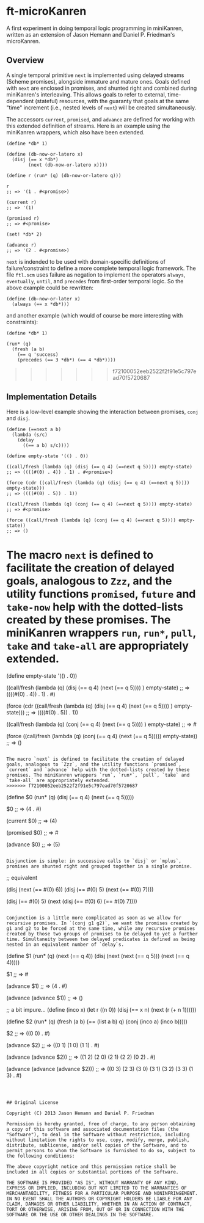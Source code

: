 # ft-microKanren

A first experiment in doing temporal logic programming in miniKanren, written as an extension of Jason Hemann and Daniel P. Friedman's microKanren.

## Overview

A single temporal primitive `next` is implemented using delayed streams (Scheme promises), alongside immature and mature ones. Goals defined with `next` are enclosed in promises, and shunted right and combined during miniKanren's interleaving. This allows goals to refer to external, time-dependent (stateful) resources, with the guaranty that goals at the same "time" increment (i.e., nested levels of `next`) will be created simultaneously.

The accessors `current`, `promised`, and `advance` are defined for working with this extended definition of streams. Here is an example using the miniKanren wrappers, which also have been extended.

```
(define *db* 1)

(define (db-now-or-latero x)
  (disj (== x *db*)
        (next (db-now-or-latero x))))

(define r (run* (q) (db-now-or-latero q)))

r
;; => '(1 . #<promise>)

(current r)
;; => '(1)

(promised r)
;; => #<promise>

(set! *db* 2)

(advance r)
;; => '(2 . #<promise>)
```

`next` is indended to be used with domain-specific definitions of failure/constraint to define a more complete temporal logic framework. The file `ftl.scm` uses failure as negation to implement the operators `always`, `eventually`, `until`, and `precedes` from first-order temporal logic. So the above example could be rewritten:

```
(define (db-now-or-later x)
  (always (== x *db*)))
```

and another example (which would of course be more interesting with constraints):

```
(define *db* 1)

(run* (q)
  (fresh (a b)
    (== q 'success)
    (precedes (== 3 *db*) (== 4 *db*))))
```
>>>>>>> f72100052eeb2522f2f91e5c797ead70f5720687

## Implementation Details

Here is a low-level example showing the interaction between promises, `conj` and `disj`.

```
(define (==next a b)
  (lambda (s/c)
    (delay
      ((== a b) s/c))))

(define empty-state '(() . 0))

((call/fresh (lambda (q) (disj (== q 4) (==next q 5)))) empty-state)
;; => ((((#(0) . 4)) . 1) . #<promise>)

(force (cdr ((call/fresh (lambda (q) (disj (== q 4) (==next q 5)))) empty-state)))
;; => ((((#(0) . 5)) . 1))      	

((call/fresh (lambda (q) (conj (== q 4) (==next q 5)))) empty-state)
;; => #<promise>

(force ((call/fresh (lambda (q) (conj (== q 4) (==next q 5)))) empty-state))
;; => ()
```

The macro `next` is defined to facilitate the creation of delayed goals, analogous to `Zzz`, and the utility functions `promised`, `future` and `take-now` help with the dotted-lists created by these promises. The miniKanren wrappers `run`, `run*`, `pull`, `take` and `take-all` are appropriately extended.
=======
(define empty-state '(() . 0))

((call/fresh
  (lambda (q)
   (disj (== q 4) (next (== q 5)))) )
 empty-state)
;; => ((((#(0) . 4)) . 1) . #<promise>)

(force
 (cdr
  ((call/fresh
    (lambda (q)
     (disj (== q 4) (next (== q 5)))) )
    empty-state)))
;; => ((((#(0) . 5)) . 1))      	

((call/fresh
  (lambda (q)
   (conj (== q 4) (next (== q 5)))) )
 empty-state)
;; => #<promise>

(force
 ((call/fresh
   (lambda (q)
    (conj (== q 4) (next (== q 5)))))
   empty-state))
;; => ()
```

The macro `next` is defined to facilitate the creation of delayed goals, analogous to `Zzz`, and the utility functions `promised`,  `current` and `advance` help with the dotted-lists created by these promises. The miniKanren wrappers `run`, `run*`, `pull`, `take` and `take-all` are appropriately extended.
>>>>>>> f72100052eeb2522f2f91e5c797ead70f5720687

```
(define $0 (run* (q) (disj (== q 4) (next (== q 5)))))

$0
;; => (4 . #<promise>)

(current $0)
;; => (4)

(promised $0)
;; => #<promise>

(advance $0)
;; => (5)
```

Disjunction is simple: in successive calls to `disj` or `mplus`, promises are shunted right and grouped together in a single promise.

```
;; equivalent

(disj (next (== #(0) 6)) (disj (== #(0) 5) (next (== #(0) 7))))

(disj (== #(0) 5) (next (disj (== #(0) 6) (== #(0) 7))))
```

Conjunction is a little more complicated as soon as we allow for recursive promises. In `(conj g1 g2)`, we want the promises created by g1 and g2 to be forced at the same time, while any recursive promises created by those two groups of promises to be delayed to yet a further time. Simultaneity between two delayed predicates is defined as being nested in an equivalent number of `delay`s.

```
(define $1
  (run* (q)
    (next (== q 4))
    (disj (next (next (== q 5)))
          (next (== q 4)))))

$1
;; => #<promise>

(advance $1)
;; => (4 . #<promise>)

(advance (advance $1))
;; => ()

;; a bit impure...
(define (inco x)
  (let r ((n 0))
    (disj (== x n) (next (r (+ n 1))))))

(define $2
  (run* (q)
    (fresh (a b)
      (== (list a b) q)
      (conj (inco a) (inco b)))))

$2
;; => ((0 0) . #<promise>)

(advance $2)
;; => ((0 1) (1 0) (1 1) . #<promise>)

(advance (advance $2))
;; => ((1 2) (2 0) (2 1) (2 2) (0 2) . #<promise>)

(advance (advance (advance $2)))
;; => ((0 3) (2 3) (3 0) (3 1) (3 2) (3 3) (1 3) . #<promise>)
    
```



## Original License

Copyright (C) 2013 Jason Hemann and Daniel P. Friedman

Permission is hereby granted, free of charge, to any person obtaining a copy of this software and associated documentation files (the "Software"), to deal in the Software without restriction, including without limitation the rights to use, copy, modify, merge, publish, distribute, sublicense, and/or sell copies of the Software, and to permit persons to whom the Software is furnished to do so, subject to the following conditions:

The above copyright notice and this permission notice shall be included in all copies or substantial portions of the Software.

THE SOFTWARE IS PROVIDED "AS IS", WITHOUT WARRANTY OF ANY KIND, EXPRESS OR IMPLIED, INCLUDING BUT NOT LIMITED TO THE WARRANTIES OF MERCHANTABILITY, FITNESS FOR A PARTICULAR PURPOSE AND NONINFRINGEMENT. IN NO EVENT SHALL THE AUTHORS OR COPYRIGHT HOLDERS BE LIABLE FOR ANY CLAIM, DAMAGES OR OTHER LIABILITY, WHETHER IN AN ACTION OF CONTRACT, TORT OR OTHERWISE, ARISING FROM, OUT OF OR IN CONNECTION WITH THE SOFTWARE OR THE USE OR OTHER DEALINGS IN THE SOFTWARE.



